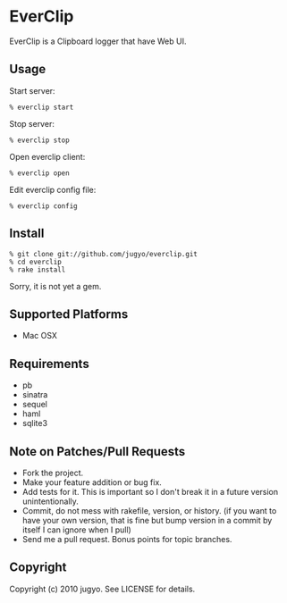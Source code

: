 EverClip
========

EverClip is a Clipboard logger that have Web UI.

Usage
-----

Start server:

    % everclip start

Stop server:

    % everclip stop

Open everclip client:

    % everclip open

Edit everclip config file:

    % everclip config

Install
-----

    % git clone git://github.com/jugyo/everclip.git
    % cd everclip
    % rake install

Sorry, it is not yet a gem.

Supported Platforms
-----

* Mac OSX

Requirements
-----

* pb
* sinatra
* sequel
* haml
* sqlite3

Note on Patches/Pull Requests
-----

* Fork the project.
* Make your feature addition or bug fix.
* Add tests for it. This is important so I don't break it in a
  future version unintentionally.
* Commit, do not mess with rakefile, version, or history.
  (if you want to have your own version, that is fine but bump version in a commit by itself I can ignore when I pull)
* Send me a pull request. Bonus points for topic branches.

Copyright
-----

Copyright (c) 2010 jugyo. See LICENSE for details.

